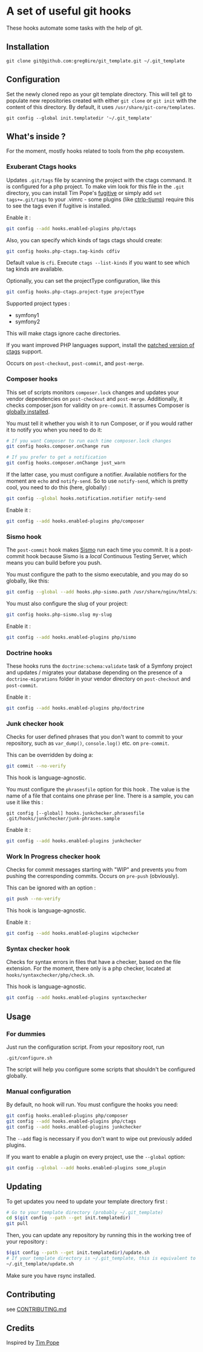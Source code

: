 # A set of useful git hooks

These hooks automate some tasks with the help of git.

## Installation

    git clone git@github.com:greg0ire/git_template.git ~/.git_template

## Configuration

Set the newly cloned repo as your git template directory. This will tell git to
populate new repositories created with either `git clone` or `git init` with
the content of this directory. By default, it uses `/usr/share/git-core/templates`.

    git config --global init.templatedir '~/.git_template'

## What's inside ?

For the moment, mostly hooks related to tools from the php ecosystem.

### Exuberant Ctags hooks

Updates `.git/tags` file by scanning the project with the ctags command. It is
configured for a php project. To make vim look for this file in the `.git`
directory, you can install Tim Pope's [fugitive][4] or simply add
`set tags+=.git/tags` to your .vimrc - some plugins (like [ctrlp-tjump][5])
require this to see the tags even if fugitive is installed.

Enable it :

```sh
git config --add hooks.enabled-plugins php/ctags
```

Also, you can specify which kinds of tags ctags should create:

```sh
git config hooks.php-ctags.tag-kinds cdfiv
```

Default value is `cfi`. Execute `ctags --list-kinds` if you want to see which
tag kinds are available.

Optionally, you can set the projectType configuration, like this

```sh
git config hooks.php-ctags.project-type projectType
```

Supported project types :

- symfony1
- symfony2

This will make ctags ignore cache directories.

If you want improved PHP languages support, install the [patched version of ctags][6]
support.

Occurs on `post-checkout`, `post-commit`, and `post-merge`.


### Composer hooks

This set of scripts monitors `composer.lock` changes and updates your vendor
dependencies on `post-checkout` and `post-merge`. Additionally, it checks composer.json for
validity on `pre-commit`. It assumes Composer is [globally installed][1].

You must tell it whether you wish it to run Composer, or if you would rather
it to notify you when you need to do it:

```sh
# If you want Composer to run each time composer.lock changes
git config hooks.composer.onChange run

# If you prefer to get a notification
git config hooks.composer.onChange just_warn
```

If the latter case, you must configure a notifier. Available notifiers for the
moment are `echo` and `notify-send`. So to use `notify-send`, which is pretty
cool, you need to do this (here, globally) :

```sh
git config --global hooks.notification.notifier notify-send
```

Enable it :

```sh
git config --add hooks.enabled-plugins php/composer
```

### Sismo hook

The `post-commit` hook makes [Sismo][2] run each time you commit. It is a post-commit
hook because Sismo is a *local* Continuous Testing Server, which means you can
build before you push.

You must configure the path to the sismo executable, and you may do so globally,
like this:

```sh
git config --global --add hooks.php-sismo.path /usr/share/nginx/html/sismo.php
```

You must also configure the slug of your project:

```sh
git config hooks.php-sismo.slug my-slug
```

Enable it :

```sh
git config --add hooks.enabled-plugins php/sismo
```

### Doctrine hooks

These hooks runs the `doctrine:schema:validate` task of a Symfony project and
updates / migrates your database depending on the presence of a
`doctrine-migrations` folder in your vendor directory on `post-checkout` and
`post-commit`.

Enable it :

```sh
git config --add hooks.enabled-plugins php/doctrine
```

### Junk checker hook

Checks for user defined phrases that you don't want to commit to your
repository, such as `var_dump()`, `console.log()` etc. on `pre-commit`.

This can be overridden by doing a:

```sh
git commit --no-verify
```

This hook is language-agnostic.

You must configure the `phrasesfile` option for this hook . The value is the
name of a file that contains one phrase per line. There is a sample, you can
use it like this :

    git config [--global] hooks.junkchecker.phrasesfile .git/hooks/junkchecker/junk-phrases.sample

Enable it :

```sh
git config --add hooks.enabled-plugins junkchecker
```

### Work In Progress checker hook

Checks for commit messages starting with "WIP" and prevents you from pushing
the corresponding commits. Occurs on `pre-push` (obviously).

This can be ignored with an option :

```sh
git push --no-verify
```

This hook is language-agnostic.

Enable it :

```sh
git config --add hooks.enabled-plugins wipchecker
```

### Syntax checker hook

Checks for syntax errors in files that have a checker, based on the file extension.
For the moment, there only is a php checker, located at `hooks/syntaxchecker/php/check.sh`.

This hook is language-agnostic.

```sh
git config --add hooks.enabled-plugins syntaxchecker
```

## Usage

### For dummies

Just run the configuration script. From your repository root, run

    .git/configure.sh

The script will help you configure some scripts that shouldn't be configured globally.

### Manual configuration

By default, no hook will run. You must configure the hooks you need:

```sh
git config hooks.enabled-plugins php/composer
git config --add hooks.enabled-plugins php/ctags
git config --add hooks.enabled-plugins junkchecker
```

The `--add` flag is necessary if you don't want to wipe out previously added
plugins.

If you want to enable a plugin on every project, use the `--global` option:

```sh
git config --global --add hooks.enabled-plugins some_plugin
```

## Updating

To get updates you need to update your template directory first :

```sh
# Go to your template directory (probably ~/.git_template)
cd $(git config --path --get init.templatedir)
git pull
```

Then, you can update any repository by running this in the working tree of your
repository :

```sh
$(git config --path --get init.templatedir)/update.sh
# If your template directory is ~/.git_template, this is equivalent to :
~/.git_template/update.sh
```

Make sure you have rsync installed.

## Contributing

see [CONTRIBUTING.md][7]

## Credits

Inspired by [Tim Pope][3]

[1]: https://github.com/composer/composer#global-installation-of-composer-manual
[2]: http://sismo.sensiolabs.org/ "A local Continuous Testing Server"
[3]: http://tbaggery.com/2011/08/08/effortless-ctags-with-git.html
[4]: https://github.com/tpope/vim-fugitive
[5]: https://github.com/ivalkeen/vim-ctrlp-tjump
[6]: https://github.com/shawncplus/phpcomplete.vim/wiki/Patched-ctags
[7]: ./CONTRIBUTING.md
